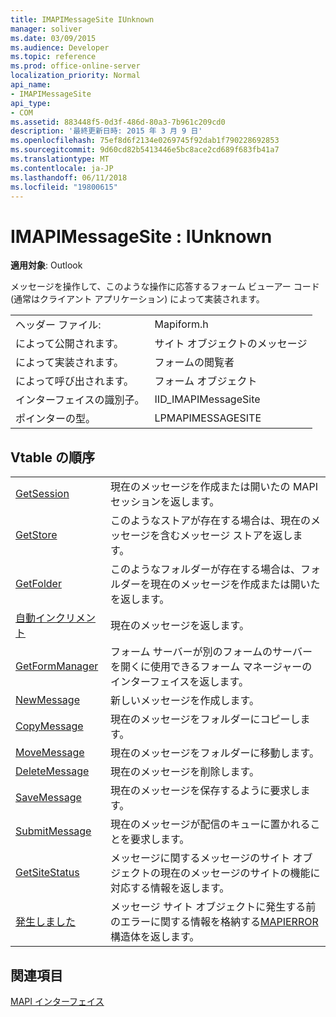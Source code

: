 ```yaml
---
title: IMAPIMessageSite IUnknown
manager: soliver
ms.date: 03/09/2015
ms.audience: Developer
ms.topic: reference
ms.prod: office-online-server
localization_priority: Normal
api_name:
- IMAPIMessageSite
api_type:
- COM
ms.assetid: 883448f5-0d3f-486d-80a3-7b961c209cd0
description: '最終更新日時: 2015 年 3 月 9 日'
ms.openlocfilehash: 75ef8d6f2134e0269745f92dab1f790228692853
ms.sourcegitcommit: 9d60cd82b5413446e5bc8ace2cd689f683fb41a7
ms.translationtype: MT
ms.contentlocale: ja-JP
ms.lasthandoff: 06/11/2018
ms.locfileid: "19800615"
---
```

# <a name="imapimessagesite--iunknown"></a>IMAPIMessageSite : IUnknown

  
  
**適用対象**: Outlook 
  
メッセージを操作して、このような操作に応答するフォーム ビューアー コード (通常はクライアント アプリケーション) によって実装されます。
  
|||
|:-----|:-----|
|ヘッダー ファイル:  <br/> |Mapiform.h  <br/> |
|によって公開されます。  <br/> |サイト オブジェクトのメッセージ  <br/> |
|によって実装されます。  <br/> |フォームの閲覧者  <br/> |
|によって呼び出されます。  <br/> |フォーム オブジェクト  <br/> |
|インターフェイスの識別子。  <br/> |IID_IMAPIMessageSite  <br/> |
|ポインターの型。  <br/> |LPMAPIMESSAGESITE  <br/> |
   
## <a name="vtable-order"></a>Vtable の順序

|||
|:-----|:-----|
|[GetSession](imapimessagesite-getsession.md) <br/> |現在のメッセージを作成または開いたの MAPI セッションを返します。  <br/> |
|[GetStore](imapimessagesite-getstore.md) <br/> |このようなストアが存在する場合は、現在のメッセージを含むメッセージ ストアを返します。  <br/> |
|[GetFolder](imapimessagesite-getfolder.md) <br/> |このようなフォルダーが存在する場合は、フォルダーを現在のメッセージを作成または開いたを返します。  <br/> |
|[自動インクリメント](imapimessagesite-getmessage.md) <br/> |現在のメッセージを返します。  <br/> |
|[GetFormManager](imapimessagesite-getformmanager.md) <br/> |フォーム サーバーが別のフォームのサーバーを開くに使用できるフォーム マネージャーのインターフェイスを返します。  <br/> |
|[NewMessage](imapimessagesite-newmessage.md) <br/> |新しいメッセージを作成します。  <br/> |
|[CopyMessage](imapimessagesite-copymessage.md) <br/> |現在のメッセージをフォルダーにコピーします。  <br/> |
|[MoveMessage](imapimessagesite-movemessage.md) <br/> |現在のメッセージをフォルダーに移動します。  <br/> |
|[DeleteMessage](imapimessagesite-deletemessage.md) <br/> |現在のメッセージを削除します。  <br/> |
|[SaveMessage](imapimessagesite-savemessage.md) <br/> |現在のメッセージを保存するように要求します。  <br/> |
|[SubmitMessage](imapimessagesite-submitmessage.md) <br/> |現在のメッセージが配信のキューに置かれることを要求します。  <br/> |
|[GetSiteStatus](imapimessagesite-getsitestatus.md) <br/> |メッセージに関するメッセージのサイト オブジェクトの現在のメッセージのサイトの機能に対応する情報を返します。  <br/> |
|[発生しました](imapimessagesite-getlasterror.md) <br/> |メッセージ サイト オブジェクトに発生する前のエラーに関する情報を格納する[MAPIERROR](mapierror.md)構造体を返します。  <br/> |
   
## <a name="see-also"></a>関連項目



[MAPI インターフェイス](mapi-interfaces.md)

